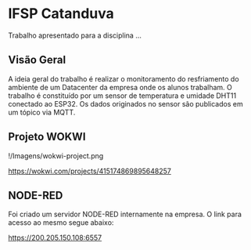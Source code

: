 # IFSP Catanduva

Trabalho apresentado para a disciplina ...


## Visão Geral

A ideia geral do trabalho é realizar o monitoramento do resfriamento do ambiente de um Datacenter da empresa onde os alunos trabalham.
O trabalho é constituído por um sensor de temperatura e umidade DHT11 conectado ao ESP32. Os dados originados no sensor são publicados em um tópico via MQTT.


## Projeto WOKWI

!/Imagens/wokwi-project.png

https://wokwi.com/projects/415174869895648257


## NODE-RED

Foi criado um servidor NODE-RED internamente na empresa. O link para acesso ao mesmo segue abaixo:

https://200.205.150.108:6557
